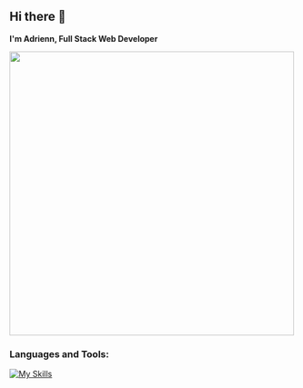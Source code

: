 ## Hi there 👋

**I'm Adrienn, Full Stack Web Developer**

<img src="https://github.com/Anmol-Baranwal/Cool-GIFs-For-GitHub/assets/74038190/7d484dc9-68a9-4ee6-a767-aea59035c12d" width="500">

### Languages and Tools:

[![My Skills](https://skillicons.dev/icons?i=js,html,css,tailwind,react,vue,pinia,python,nodejs,ts,postgres,vite,vitest,jest,git,docker)](https://skillicons.dev)

<!--
**x-adri-x/x-adri-x** is a ✨ _special_ ✨ repository because its `README.md` (this file) appears on your GitHub profile.

Here are some ideas to get you started:

- 🔭 I’m currently working on ...
- 🌱 I’m currently learning ...
- 👯 I’m looking to collaborate on ...
- 🤔 I’m looking for help with ...
- 💬 Ask me about ...
- 📫 How to reach me: ...
- 😄 Pronouns: ...
- ⚡ Fun fact: ...
-->
